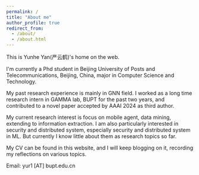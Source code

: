 ```yaml
---
permalink: /
title: "About me"
author_profile: true
redirect_from: 
  - /about/
  - /about.html
---
```


This is Yunhe Yan(严云鹤)'s home on the web.  
  
I'm currently a Phd student in Beijing University of Posts and Telecommunications, Beijing, China, major in Computer Science and Technology.  
  
My past research experience is mainly in GNN field. I worked as a long time research intern in GAMMA lab, BUPT for the past two years, and contributed to a novel paper accepted by AAAI 2024 as third author.
  
My current research interest is focus on mobile agent, data mining, extending to information extraction. I am also particularly interested in security and distributed system, especially security and distributed system in ML. But currently I know little about them as research topics so far.  
  
My CV can be found in this website, and I will keep blogging on it, recording my reflections on various topics.  
  
Email: yur1 [AT] bupt.edu.cn  
